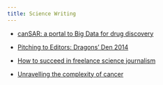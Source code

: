 ```yaml
---
title: Science Writing
---
```


* [canSAR: a portal to Big Data for drug discovery](http://www.drugtargetreview.com/9973/content-type/drug-target-review-extra/cansar-a-portal-to-big-data-for-drug-discovery/)  

* [Pitching to Editors: Dragons’ Den 2014](http://www.ukcsj.org/session-reviews-2014/pitching-to-editors-dragons-den-2014.html)  

* [How to succeed in freelance science journalism](http://www.ukcsj.org/session-reviews-2014/how-to-succeed-in-freelance-science-journalism.html)  

* [Unravelling the complexity of cancer](http://www.icr.ac.uk/news-features/latest-features/mel-greaves-science-writer-of-the-year-2013/unravelling-the-complexity-of-cancer)  
